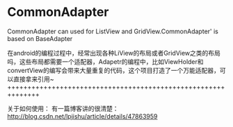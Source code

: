 # CommonAdapter
CommonAdapter can used for ListView and GridView.CommonAdapter' is based on BaseAdapter

在android的编程过程中，经常出现各种LiView的布局或者GridView之类的布局吗，这些布局都需要一个适配器，Adapetr的编程中，比如ViewHolder和convertView的编写会带来大量重复的代码，这个项目打造了一个万能适配器，可以直接拿来引用~
++++++++++++++++++++++++++++++++++++++++++++++++++++++++++++++

关于如何使用：
有一篇博客讲的很清楚：http://blog.csdn.net/lpjishu/article/details/47863959
